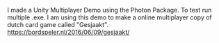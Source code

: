 I made a Unity Multiplayer Demo using the Photon Package. To test run multiple .exe. I am using this demo to make a online multiplayer copy of dutch card game called "Gesjaakt".
https://bordspeler.nl/2016/06/09/gesjaakt/ 
